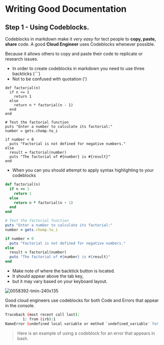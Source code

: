 # Writing Good Documentation


## Step 1 - Using Codeblocks.

Codeblocks in markdown make it *very easy* for tect people to **copy, paste, share** code. A good __Cloud Engineer__ uses Codeblocks whenever possible.

Because it allows others to copy and paste their code to replicate or research issues.


- In order to create codeblocks in markdown you need to use three backticks (```)
- Not to be confused with quotation (')

```
def factorial(n)
  if n <= 1
    return 1
  else
    return n * factorial(n - 1)
  end
end

# Test the factorial function
puts "Enter a number to calculate its factorial:"
number = gets.chomp.to_i

if number < 0
  puts "Factorial is not defined for negative numbers."
else
  result = factorial(number)
  puts "The factorial of #{number} is #{result}"
end
```

- When you can you should attempt to apply syntax highlighting to your codeblocks

```rb
def factorial(n)
  if n <= 1
    return 1
  else
    return n * factorial(n - 1)
  end
end

# Test the factorial function
puts "Enter a number to calculate its factorial:"
number = gets.chomp.to_i

if number < 0
  puts "Factorial is not defined for negative numbers."
else
  result = factorial(number)
  puts "The factorial of #{number} is #{result}"
end
```

- Make note of where the backtick button is located.
- It should appear above the tab key,
- but it may vary based on your keyboard layout.

  
![0058392-tmin-240x135](https://github.com/chipbeatty/github-docs-example/assets/81486675/97603428-0bfb-47af-a875-491bc6f67bc9)

Good cloud engineers use codeblocks for both Code and Errors that appear in the console.

```bash
Traceback (most recent call last):
        1: from (irb):1
NameError (undefined local variable or method `undefined_variable' for main:Object)
```

> Here is an example of using a codeblock for an error that appears in bash.
